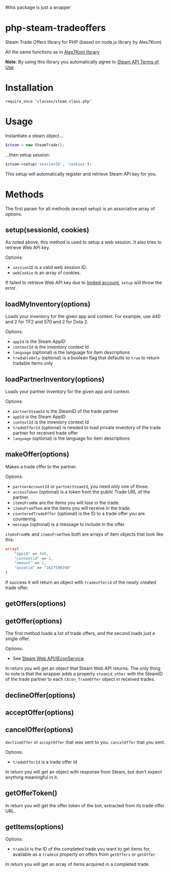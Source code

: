 #this package is just a wrapper




# php-steam-tradeoffers
Steam Trade Offers library for PHP (based on node.js library by Alex7Kom)

All the same functions as in [Alex7Kom library](https://github.com/Alex7Kom/node-steam-tradeoffers)


__Note__: By using this library you automatically agree to [Steam API Terms of Use](https://steamcommunity.com/dev/apiterms)

# Installation

```
require_once 'classes/steam.class.php'
```

# Usage
Instantiate a steam object...

```php
$steam = new SteamTrade();
```

...then setup session:

```php
$steam->setup('sessionID', 'cookies');
```

This setup will automatically register and retrieve Steam API key for you.

# Methods

The first param for all methods (except setup) is an associative array of options.

## setup(sessionId, cookies)

As noted above, this method is used to setup a web session. It also tries to retrieve Web API key.

Options:

* `sessionID` is a valid web session ID.
* `webCookie` is an array of cookies.

If failed to retrieve Web API key due to [limited account](https://support.steampowered.com/kb_article.php?ref=3330-IAGK-7663), `setup` will throw the error.

## loadMyInventory(options)

Loads your inventory for the given app and context. For example, use 440 and 2 for TF2 and 570 and 2 for Dota 2.

Options:

* `appId` is the Steam AppID
* `contextId` is the inventory context Id
* `language` (optional) is the language for item descriptions
* `tradableOnly` (optional) is a boolean flag that defaults to `true` to return tradable items only

## loadPartnerInventory(options)

Loads your partner inventory for the given app and context.

Options:

* `partnerSteamId` is the SteamID of the trade partner
* `appId` is the Steam AppID
* `contextId` is the inventory context Id
* `tradeOfferId` (optional) is needed to load private inventory of the trade partner for received trade offer
* `language` (optional) is the language for item descriptions

## makeOffer(options)

Makes a trade offer to the partner.

Options:

* `partnerAccountId` or `partnerSteamId`, you need only one of those.
* `accessToken` (optional) is a token from the public Trade URL of the partner.
* `itemsFromMe` are the items you will lose in the trade.
* `itemsFromThem` are the items you will receive in the trade.
* `counteredTradeOffer` (optional) is the ID to a trade offer you are countering.
* `message` (optional) is a message to include in the offer.

`itemsFromMe` and `itemsFromThem` both are arrays of item objects that look like this:

```php
array(
    "appid" => 440,
    "contextid" => 2,
    "amount" => 1,
    "assetid" => "1627590398"
)
```

If success it will return an object with `tradeofferid` of the newly created trade offer.

## getOffers(options)
## getOffer(options)

The first method loads a list of trade offers, and the second loads just a single offer.

Options:

* See [Steam Web API/IEconService](https://developer.valvesoftware.com/wiki/Steam_Web_API/IEconService).

In return you will get an object that Steam Web API returns. The only thing to note is that the wrapper adds a property `steamid_other` with the SteamID of the trade partner to each `CEcon_TradeOffer` object in received trades.

## declineOffer(options)
## acceptOffer(options)
## cancelOffer(options)

`declineOffer` or `acceptOffer` that was sent to you. `cancelOffer` that you sent.

Options:

* `tradeOfferId` is a trade offer Id

In return you will get an object with response from Steam, but don't expect anything meaningful in it.

## getOfferToken()

In return you will get the offer token of the bot, extracted from its trade offer URL.

## getItems(options)

Options:

* `tradeId` is the ID of the completed trade you want to get items for, available as a `tradeid` property on offers from `getOffers` or `getOffer`

In return you will get an array of items acquired in a completed trade.
